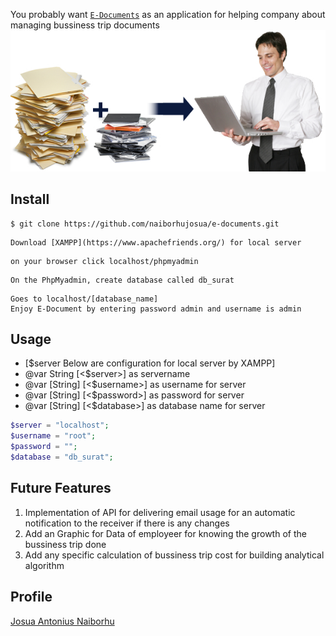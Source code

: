 
You probably want [`E-Documents`](http://edocuments.pe.hu/) as an application for helping company about managing bussiness trip documents
<img width="800" src="edocuments.jpeg">

## Install

```
$ git clone https://github.com/naiborhujosua/e-documents.git
```
```
Download [XAMPP](https://www.apachefriends.org/) for local server
```
```
on your browser click localhost/phpmyadmin
```
```
On the PhpMyadmin, create database called db_surat
```
```
Goes to localhost/[database_name]
Enjoy E-Document by entering password admin and username is admin
```

## Usage
* [$server Below are configuration for local server by XAMPP]
 * @var String [<$server>] as servername
 * @var [String] [<$username>] as username for server
 * @var [String] [<$password>] as password for server
 * @var [String] [<$database>] as database name for server
```php
$server = "localhost";
$username = "root";
$password = "";
$database = "db_surat";
```
## Future Features
1. Implementation of API for delivering email usage for an automatic notification to the receiver if there is any changes
2. Add an Graphic for Data of employeer for knowing the growth of the bussiness trip done
3. Add any specific calculation of bussiness trip cost for building analytical algorithm

## Profile
[Josua Antonius Naiborhu](https://id.linkedin.com/in/josuanaiborhu)

